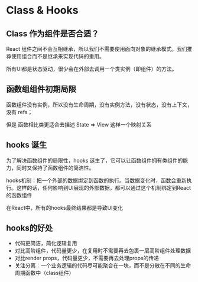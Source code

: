 # Class & Hooks

## Class 作为组件是否合适？

React 组件之间不会互相继承，所以我们不需要使用面向对象的继承模式。我们推荐使用组合而不是继承来实现代码的重用。

所有UI都是状态驱动，很少会在外部去调用一个类实例（即组件）的方法。

## 函数组组件初期局限

函数组件没有实例，所以没有生命周期，没有实例方法，没有状态，没有上下文，没有 refs；

但是 函数相比类更适合去描述 State => View 这样一个映射关系

## hooks 诞生

为了解决函数组件的局限性，hooks 诞生了，它可以让函数组件拥有类组件的能力，同时又保持了函数组件的简洁性。

hooks机制：把一个外部的数据绑定到函数的执行。当数据变化时，函数会重新执行。这样的话，任何影响到UI展现的外部数据，都可以通过这个机制绑定到React的函数组件

在React中，所有的hooks最终结果都是导致UI变化

## hooks的好处

- 代码更简洁，简化逻辑复用
- 对比高阶组件，代码量更少，在复用时不需要再去包裹一层高阶组件处理数据
- 对比render props，代码量更少，不需要再去处理props的传递
- 关注分离：一个业务逻辑的代码尽可能聚合在一块，而不是分散在不同的生命周期函数中（class组件）
